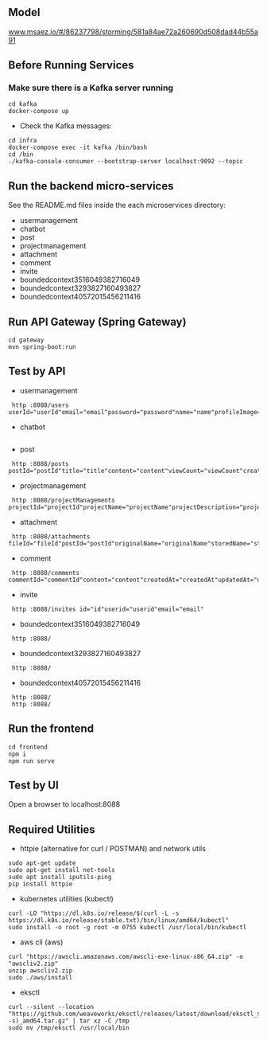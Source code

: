 # 

## Model
www.msaez.io/#/86237798/storming/581a84ae72a260690d508dad44b55a91

## Before Running Services
### Make sure there is a Kafka server running
```
cd kafka
docker-compose up
```
- Check the Kafka messages:
```
cd infra
docker-compose exec -it kafka /bin/bash
cd /bin
./kafka-console-consumer --bootstrap-server localhost:9092 --topic
```

## Run the backend micro-services
See the README.md files inside the each microservices directory:

- usermanagement
- chatbot
- post
- projectmanagement
- attachment
- comment
- invite
- boundedcontext3516049382716049
- boundedcontext3293827160493827
- boundedcontext40572015456211416


## Run API Gateway (Spring Gateway)
```
cd gateway
mvn spring-boot:run
```

## Test by API
- usermanagement
```
 http :8088/users userId="userId"email="email"password="password"name="name"profileImage="profileImage"position="position"role="role"projectId="projectId"status="status"
```
- chatbot
```
```
- post
```
 http :8088/posts postId="postId"title="title"content="content"viewCount="viewCount"createdAt="createdAt"updatedAt="updatedAt"userId="userId"
```
- projectmanagement
```
 http :8088/projectManagements projectId="projectId"projectName="projectName"projectDescription="projectDescription"
```
- attachment
```
 http :8088/attachments fileId="fileId"postId="postId"originalName="originalName"storedName="storedName"fileUrl="fileUrl"fileSize="fileSize"fileType="fileType"createdAt="createdAt"
```
- comment
```
 http :8088/comments commentId="commentId"content="content"createdAt="createdAt"updatedAt="updatedAt"postId="postId"userId="userId"
```
- invite
```
 http :8088/invites id="id"userid="userid"email="email"
```
- boundedcontext3516049382716049
```
 http :8088/ 
```
- boundedcontext3293827160493827
```
 http :8088/ 
```
- boundedcontext40572015456211416
```
 http :8088/ 
 http :8088/ 
```


## Run the frontend
```
cd frontend
npm i
npm run serve
```

## Test by UI
Open a browser to localhost:8088

## Required Utilities

- httpie (alternative for curl / POSTMAN) and network utils
```
sudo apt-get update
sudo apt-get install net-tools
sudo apt install iputils-ping
pip install httpie
```

- kubernetes utilities (kubectl)
```
curl -LO "https://dl.k8s.io/release/$(curl -L -s https://dl.k8s.io/release/stable.txt)/bin/linux/amd64/kubectl"
sudo install -o root -g root -m 0755 kubectl /usr/local/bin/kubectl
```

- aws cli (aws)
```
curl "https://awscli.amazonaws.com/awscli-exe-linux-x86_64.zip" -o "awscliv2.zip"
unzip awscliv2.zip
sudo ./aws/install
```

- eksctl 
```
curl --silent --location "https://github.com/weaveworks/eksctl/releases/latest/download/eksctl_$(uname -s)_amd64.tar.gz" | tar xz -C /tmp
sudo mv /tmp/eksctl /usr/local/bin
```
